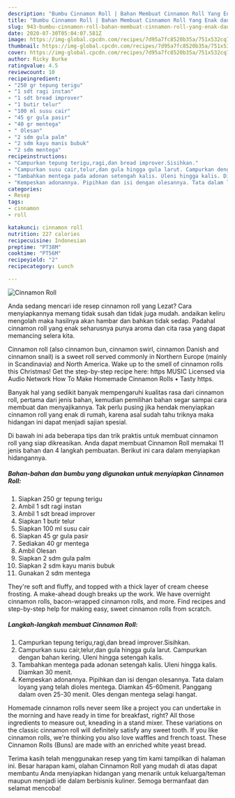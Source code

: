 ```yaml
---
description: "Bumbu Cinnamon Roll | Bahan Membuat Cinnamon Roll Yang Enak dan Simpel"
title: "Bumbu Cinnamon Roll | Bahan Membuat Cinnamon Roll Yang Enak dan Simpel"
slug: 943-bumbu-cinnamon-roll-bahan-membuat-cinnamon-roll-yang-enak-dan-simpel
date: 2020-07-30T05:04:07.581Z
image: https://img-global.cpcdn.com/recipes/7d95a7fc8520b35a/751x532cq70/cinnamon-roll-foto-resep-utama.jpg
thumbnail: https://img-global.cpcdn.com/recipes/7d95a7fc8520b35a/751x532cq70/cinnamon-roll-foto-resep-utama.jpg
cover: https://img-global.cpcdn.com/recipes/7d95a7fc8520b35a/751x532cq70/cinnamon-roll-foto-resep-utama.jpg
author: Ricky Burke
ratingvalue: 4.5
reviewcount: 10
recipeingredient:
- "250 gr tepung terigu"
- "1 sdt ragi instan"
- "1 sdt bread improver"
- "1 butir telur"
- "100 ml susu cair"
- "45 gr gula pasir"
- "40 gr mentega"
- " Olesan"
- "2 sdm gula palm"
- "2 sdm kayu manis bubuk"
- "2 sdm mentega"
recipeinstructions:
- "Campurkan tepung terigu,ragi,dan bread improver.Sisihkan."
- "Campurkan susu cair,telur,dan gula hingga gula larut. Campurkan dengan bahan kering. Uleni hingga setengah kalis."
- "Tambahkan mentega pada adonan setengah kalis. Uleni hingga kalis. Diamkan 30 menit."
- "Kempeskan adonannya. Pipihkan dan isi dengan olesannya. Tata dalam loyang yang telah dioles mentega. Diamkan 45-60menit. Panggang dalam oven 25-30 menit. Oles dengan mentega selagi hangat."
categories:
- Resep
tags:
- cinnamon
- roll

katakunci: cinnamon roll 
nutrition: 227 calories
recipecuisine: Indonesian
preptime: "PT38M"
cooktime: "PT56M"
recipeyield: "2"
recipecategory: Lunch

---
```



![Cinnamon Roll](https://img-global.cpcdn.com/recipes/7d95a7fc8520b35a/751x532cq70/cinnamon-roll-foto-resep-utama.jpg)

Anda sedang mencari ide resep cinnamon roll yang Lezat? Cara menyiapkannya memang tidak susah dan tidak juga mudah. andaikan keliru mengolah maka hasilnya akan hambar dan bahkan tidak sedap. Padahal cinnamon roll yang enak seharusnya punya aroma dan cita rasa yang dapat memancing selera kita.

Cinnamon roll (also cinnamon bun, cinnamon swirl, cinnamon Danish and cinnamon snail) is a sweet roll served commonly in Northern Europe (mainly in Scandinavia) and North America. Wake up to the smell of cinnamon rolls this Christmas! Get the step-by-step recipe here: https MUSIC Licensed via Audio Network How To Make Homemade Cinnamon Rolls • Tasty https.

Banyak hal yang sedikit banyak mempengaruhi kualitas rasa dari cinnamon roll, pertama dari jenis bahan, kemudian pemilihan bahan segar sampai cara membuat dan menyajikannya. Tak perlu pusing jika hendak menyiapkan cinnamon roll yang enak di rumah, karena asal sudah tahu triknya maka hidangan ini dapat menjadi sajian spesial.


Di bawah ini ada beberapa tips dan trik praktis untuk membuat cinnamon roll yang siap dikreasikan. Anda dapat membuat Cinnamon Roll memakai 11 jenis bahan dan 4 langkah pembuatan. Berikut ini cara dalam menyiapkan hidangannya.

<!--inarticleads1-->

##### Bahan-bahan dan bumbu yang digunakan untuk menyiapkan Cinnamon Roll:

1. Siapkan 250 gr tepung terigu
1. Ambil 1 sdt ragi instan
1. Ambil 1 sdt bread improver
1. Siapkan 1 butir telur
1. Siapkan 100 ml susu cair
1. Siapkan 45 gr gula pasir
1. Sediakan 40 gr mentega
1. Ambil  Olesan
1. Siapkan 2 sdm gula palm
1. Siapkan 2 sdm kayu manis bubuk
1. Gunakan 2 sdm mentega


They&#39;re soft and fluffy, and topped with a thick layer of cream cheese frosting. A make-ahead dough breaks up the work. We have overnight cinnamon rolls, bacon-wrapped cinnamon rolls, and more. Find recipes and step-by-step help for making easy, sweet cinnamon rolls from scratch. 

<!--inarticleads2-->

##### Langkah-langkah membuat Cinnamon Roll:

1. Campurkan tepung terigu,ragi,dan bread improver.Sisihkan.
1. Campurkan susu cair,telur,dan gula hingga gula larut. Campurkan dengan bahan kering. Uleni hingga setengah kalis.
1. Tambahkan mentega pada adonan setengah kalis. Uleni hingga kalis. Diamkan 30 menit.
1. Kempeskan adonannya. Pipihkan dan isi dengan olesannya. Tata dalam loyang yang telah dioles mentega. Diamkan 45-60menit. Panggang dalam oven 25-30 menit. Oles dengan mentega selagi hangat.


Homemade cinnamon rolls never seem like a project you can undertake in the morning and have ready in time for breakfast, right? All those ingredients to measure out, kneading in a stand mixer. These variations on the classic cinnamon roll will definitely satisfy any sweet tooth. If you like cinnamon rolls, we&#39;re thinking you also love waffles and french toast. These Cinnamon Rolls (Buns) are made with an enriched white yeast bread. 

Terima kasih telah menggunakan resep yang tim kami tampilkan di halaman ini. Besar harapan kami, olahan Cinnamon Roll yang mudah di atas dapat membantu Anda menyiapkan hidangan yang menarik untuk keluarga/teman maupun menjadi ide dalam berbisnis kuliner. Semoga bermanfaat dan selamat mencoba!
